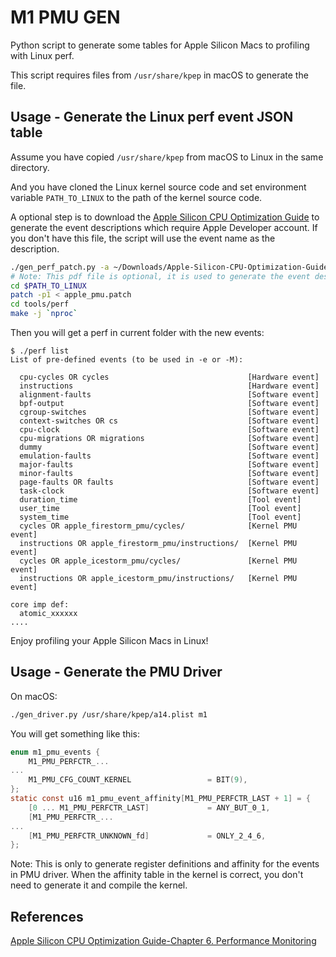 # M1 PMU GEN

Python script to generate some tables for Apple Silicon Macs to profiling with Linux perf.

This script requires files from `/usr/share/kpep` in macOS to generate the file.

## Usage - Generate the Linux perf event JSON table

Assume you have copied `/usr/share/kpep` from macOS to Linux in the same directory.

And you have cloned the Linux kernel source code and set environment variable `PATH_TO_LINUX` to the path of the kernel source code.

A optional step is to download the [Apple Silicon CPU Optimization Guide](https://developer.apple.com/download/apple-silicon-cpu-optimization-guide/) to generate the event descriptions which require Apple Developer account. If you don't have this file, the script will use the event name as the description.

```bash
./gen_perf_patch.py -a ~/Downloads/Apple-Silicon-CPU-Optimization-Guide.pdf -w a14 a15 > $PATH_TO_LINUX/apple_pmu.patch
# Note: This pdf file is optional, it is used to generate the event descriptions.
cd $PATH_TO_LINUX
patch -p1 < apple_pmu.patch
cd tools/perf
make -j `nproc`
```

Then you will get a perf in current folder with the new events:

```console
$ ./perf list
List of pre-defined events (to be used in -e or -M):

  cpu-cycles OR cycles                               [Hardware event]
  instructions                                       [Hardware event]
  alignment-faults                                   [Software event]
  bpf-output                                         [Software event]
  cgroup-switches                                    [Software event]
  context-switches OR cs                             [Software event]
  cpu-clock                                          [Software event]
  cpu-migrations OR migrations                       [Software event]
  dummy                                              [Software event]
  emulation-faults                                   [Software event]
  major-faults                                       [Software event]
  minor-faults                                       [Software event]
  page-faults OR faults                              [Software event]
  task-clock                                         [Software event]
  duration_time                                      [Tool event]
  user_time                                          [Tool event]
  system_time                                        [Tool event]
  cycles OR apple_firestorm_pmu/cycles/              [Kernel PMU event]
  instructions OR apple_firestorm_pmu/instructions/  [Kernel PMU event]
  cycles OR apple_icestorm_pmu/cycles/               [Kernel PMU event]
  instructions OR apple_icestorm_pmu/instructions/   [Kernel PMU event]

core imp def:
  atomic_xxxxxx
....
```

Enjoy profiling your Apple Silicon Macs in Linux!

## Usage - Generate the PMU Driver

On macOS:

```bash
./gen_driver.py /usr/share/kpep/a14.plist m1
```

You will get something like this:

```c
enum m1_pmu_events {
	M1_PMU_PERFCTR_...
...
	M1_PMU_CFG_COUNT_KERNEL					= BIT(9),
};
static const u16 m1_pmu_event_affinity[M1_PMU_PERFCTR_LAST + 1] = {
	[0 ... M1_PMU_PERFCTR_LAST]				= ANY_BUT_0_1,
	[M1_PMU_PERFCTR_...
...
	[M1_PMU_PERFCTR_UNKNOWN_fd]				= ONLY_2_4_6,
};
```

Note: This is only to generate register definitions and affinity for the events in PMU driver. When the affinity table in the kernel is correct, you don't need to generate it and compile the kernel.

## References

[Apple Silicon CPU Optimization Guide-Chapter 6. Performance Monitoring](https://developer.apple.com/download/apple-silicon-cpu-optimization-guide/)
